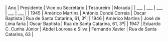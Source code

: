 | Ano   |     Presidente               | Vice ou Secretário     |       Tesoureiro       |       Morada                       |
| ___  |       ___                    |       ___              |            ___         |             ___                    |
| 1945  |     Américo Martins          | António Condé Correia  |       Oscar Baptista   |       Rua de Santa Catarina, 61, 3º|
| 1946  |     Américo Martins          | José de Lima faria     |       Oscar Baptista   |       Rua de Santa Catarina, 61, 3º|
| 1947  |     Eduardo C. Cunha Júnior  | Abdel Lourosa e Silva  |       Fernando Xavier  |        Rua de Santa Catarina, 63   |
